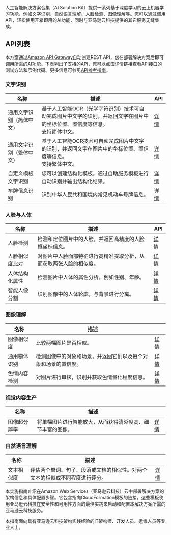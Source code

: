 人工智能解决方案合集（AI Solution Kit）提供一系列基于深度学习的云上机器学习功能，例如文字识别、自然语言理解、人脸检测、图像理解等。您可以通过调用API，轻松使用开箱即用的AI功能，同时与亚马逊云科技提供的其它服务无缝集成。
## API列表

本方案通过[Amazon API Gateway](https://aws.amazon.com/api-gateway/)自动创建REST API，您在部署解决方案后即可调用所需的AI功能。下表列出了支持的API，您可以点击详情链接查看API接口的测试方法和示例代码。更多信息可参见[API参考指南](api-explorer.md)。
### 文字识别
|    名称   | 描述    | API  |
|--------------|------------|-------------|
|通用文字识别（简体中文）|基于人工智能OCR（光学字符识别）技术可自动完成图片中文字的识别，并返回文字在图片中的坐标位置、置信度等信息。</br>支持简体中文。|[详情](deploy-general-ocr.md)|
|通用文字识别（繁体中文）|基于人工智能OCR技术可自动完成图片中文字的识别，并返回文字在图片中的坐标位置、置信度等信息。</br>支持繁体中文。|[详情](deploy-general-ocr-traditional.md)|
|自定义模板文字识别|您可以创建结构化模板，通过自助服务模板进行自动识别并输出结构化结果。|[详情](deploy-custom-ocr.md)|
|车牌信息识别|识别中华人民共和国境内常见机动车号牌信息。|[详情](deploy-car-license-plate.md)|

### 人脸与人体
|    名称   | 描述   | API |
|--------------|------------|-------------|
|人脸检测|检测和定位图片中的人脸，并返回高精度的人脸框坐标信息。|[详情](deploy-face-detection.md)|
|人脸相似度比对|对图片中人脸面部特征进行高精准提取分析，从而获取两张人脸的相似度。|[详情](deploy-face-comparison.md)|
|人体结构化属性|检测图片中人体的属性分析，例如性别、年龄。|[详情](deploy-human-attribute-recognition.md)|
|智能人像分割|识别图像中的人体轮廓，与背景进行分离。|[详情](deploy-human-image-segmentation.md)|

### 图像理解
|    **名称**   | **描述**    |  |
|--------------|------------|-------------|
|图像相似度|比较两幅图片是否相似。|[详情](deploy-image-similarity.md)|
|通用物体识别|检测图像中的对象和场景，并返回它们以及每个对象和场景的置信度。|[详情](deploy-object-recognition.md)|
|色情内容检测|对图片进行审核，识别并获取色情量化程度信息。|[详情](deploy-pornography-detection.md)|

### 视觉内容生产
|    **名称**   | **描述**    |  |
|--------------|------------|-------------|
|图像超分辨率|将单幅图片进行智能放大，从而获得清晰度高、细节丰富的图像。|[详情](deploy-image-super-resolution.md)|

### 自然语言理解
|    **名称**   | **描述**    |  |
|--------------|------------|-------------|
|文本相似度|评估两个单词、句子、段落或文档的相似性。对两个文本的相似或不同程度进行评分。|[详情](deploy-text-similarity.md)|


本实施指南介绍在Amazon Web Services（亚马逊云科技）云中部署解决方案的架构信息和具体配置步骤。它包含指向CloudFormation模板的链接，这些模板使用亚马逊云科技在安全性和可用性方面的最佳实践来启动和配置本解决方案所需的亚马逊云科技服务。

本指南面向具有亚马逊云科技架构实践经验的IT架构师、开发人员、运维人员等专业人士。

<!--
### **语音技术**
|    **名称**   | **描述**    | **部署说明** |
|--------------|------------|-------------|
|||
-->